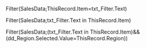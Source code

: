 Filter(SalesData;ThisRecord.Item=txt_Filter.Text)

Filter(SalesData;txt_Filter.Text in ThisRecord.Item)

Filter(SalesData;(txt_Filter.Text in ThisRecord.Item)&&(dd_Region.Selected.Value=ThisRecord.Region))
